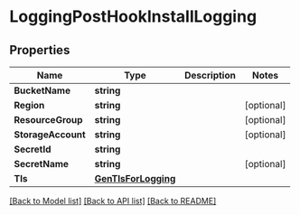 # LoggingPostHookInstallLogging

## Properties
Name | Type | Description | Notes
------------ | ------------- | ------------- | -------------
**BucketName** | **string** |  | 
**Region** | **string** |  | [optional] 
**ResourceGroup** | **string** |  | [optional] 
**StorageAccount** | **string** |  | [optional] 
**SecretId** | **string** |  | 
**SecretName** | **string** |  | [optional] 
**Tls** | [**GenTlsForLogging**](GenTLSForLogging.md) |  | 

[[Back to Model list]](../README.md#documentation-for-models) [[Back to API list]](../README.md#documentation-for-api-endpoints) [[Back to README]](../README.md)


